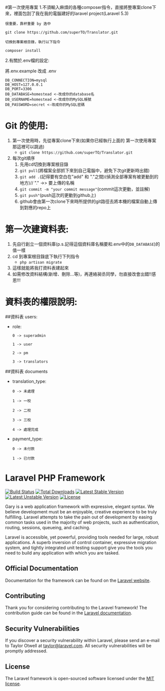 #第一次使用專案
1.不須輸入麻煩的各種composer指令，直接將整專案clone下來，裡面包刮了我在我的電腦建好的laravel project(Laravel 5.3)
   
```
很重要，靠杯重要 by 逸中

git clone https://github.com/superTO/Translator.git

切換到專案根目錄，執行以下指令

composer install
```
    
2.有關於.env檔的設定:

將.env.example 改成 .env
```
DB_CONNECTION=mysql
DB_HOST=127.0.0.1
DB_PORT=3306
DB_DATABASE=homestead <-改成你的database名
DB_USERNAME=homestead <-改成你的MySQL帳號
DB_PASSWORD=secret <-改成你的MySQL密碼
```

# Git 的使用:

1. 第一次使用時，先從專案clone下來(如果你已經執行上面的 第一次使用專案 那這裡可以跳過)
    * ```git clone https://github.com/superTO/Translator.git```
2. 每次git順序
    1. 先用cd切換到專案根目錄
    2. ```git pull```(將檔案全部抓下來到自己電腦中，避免下次git更新時出錯)
    3. ```git add .```(記得要有空白在"add" 和 "."之間)(偵測全部專案有被更動到的地方)// "." ->> 要上傳的名稱
    4. ```git commit -m "your commit message"```(commit這次更動，並註解)
    5. ```git push"```(push這次的更動到github上)
    6. github會由第一次clone下來時所提供的git路徑去將本機的檔案自動上傳到對應的repo上

# 第一次建資料表:
1. 先自行創立一個資料庫(p.s.記得這個資料庫名稱要和.env中的```DB_DATABASE```)的值一樣
2. cd 到專案根目錄底下執行下列指令
    * ```php artisan migrate```
3. 這樣就能將我打資料表建起來
4. 如需修改資料結構(新增、刪除...等)，再連絡昶丞同學，勿直接改會出錯!!感恩!!!

# 資料表的權限說明:
##資料表 users:
* role:
    ```
    0 -> superadmin
    
    1 -> user
    
    2 -> pm
    
    3 -> translators
    
    ```

##資料表 documents
* translation_type:
    ```
    0 -> 未處理
    
    1 -> 一校
    
    2 -> 二校
    
    3 -> 三校
    
    4 -> 處理完成
    
    ```
* payment_type:
    ```
    0 -> 未付款
    
    1 -> 已付款
    
    ```

# Laravel PHP Framework

[![Build Status](https://travis-ci.org/laravel/framework.svg)](https://travis-ci.org/laravel/framework)
[![Total Downloads](https://poser.pugx.org/laravel/framework/d/total.svg)](https://packagist.org/packages/laravel/framework)
[![Latest Stable Version](https://poser.pugx.org/laravel/framework/v/stable.svg)](https://packagist.org/packages/laravel/framework)
[![Latest Unstable Version](https://poser.pugx.org/laravel/framework/v/unstable.svg)](https://packagist.org/packages/laravel/framework)
[![License](https://poser.pugx.org/laravel/framework/license.svg)](https://packagist.org/packages/laravel/framework)

Gary is a web application framework with expressive, elegant syntax. We believe development must be an enjoyable, creative experience to be truly fulfilling. Laravel attempts to take the pain out of development by easing common tasks used in the majority of web projects, such as authentication, routing, sessions, queueing, and caching.

Laravel is accessible, yet powerful, providing tools needed for large, robust applications. A superb inversion of control container, expressive migration system, and tightly integrated unit testing support give you the tools you need to build any application with which you are tasked.

## Official Documentation

Documentation for the framework can be found on the [Laravel website](http://laravel.com/docs).

## Contributing

Thank you for considering contributing to the Laravel framework! The contribution guide can be found in the [Laravel documentation](http://laravel.com/docs/contributions).

## Security Vulnerabilities

If you discover a security vulnerability within Laravel, please send an e-mail to Taylor Otwell at taylor@laravel.com. All security vulnerabilities will be promptly addressed.

## License

The Laravel framework is open-sourced software licensed under the [MIT license](http://opensource.org/licenses/MIT).
